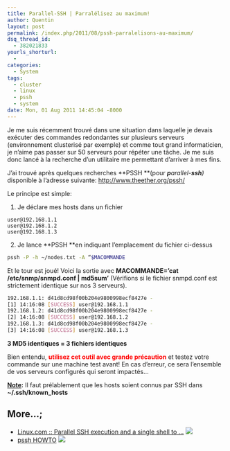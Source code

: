 ```yaml
---
title: Parallel-SSH | Parralélisez au maximum!
author: Quentin
layout: post
permalink: /index.php/2011/08/pssh-parralelisons-au-maximum/
dsq_thread_id:
  - 382021833
yourls_shorturl:
  - 
categories:
  - System
tags:
  - cluster
  - linux
  - pssh
  - system
date: Mon, 01 Aug 2011 14:45:04 -8000
---
```

Je me suis récemment trouvé dans une situation dans laquelle je devais exécuter des commandes redondantes sur plusieurs serveurs (environnement clusterisé par exemple) et comme tout grand informaticien, je n&rsquo;aime pas passer sur 50 serveurs pour répéter une tâche. Je me suis donc lancé à la recherche d&rsquo;un utilitaire me permettant d&rsquo;arriver à mes fins.

J&rsquo;ai trouvé après quelques recherches **PSSH **(pour <cite><strong>p</strong>arallel-<strong>ssh</strong>)</cite> disponible à l&rsquo;adresse suivante: <a href="http://www.theether.org/pssh/" target="_blank">http://www.theether.org/pssh/</a>

Le principe est simple:

1. Je déclare mes hosts dans un fichier
```plain
user@192.168.1.1
user@192.168.1.2
user@192.168.1.3
```

2. Je lance **PSSH **en indiquant l&rsquo;emplacement du fichier ci-dessus

```bash
pssh -P -h ~/nodes.txt -A “$MACOMMANDE
```

Et le tour est joué! Voici la sortie avec **MACOMMANDE=&rsquo;cat /etc/snmp/snmpd.conf | md5sum&rsquo;** (Vérifions si le fichier snmpd.conf est strictement identique sur nos 3 serveurs).

```bash
192.168.1.1: d41d8cd98f00b204e9800998ecf8427e -
[1] 14:16:08 [SUCCESS] user@192.168.1.1
192.168.1.2: d41d8cd98f00b204e9800998ecf8427e -
[2] 14:16:08 [SUCCESS] user@192.168.1.2
192.168.1.3: d41d8cd98f00b204e9800998ecf8427e -
[3] 14:16:08 [SUCCESS] user@192.168.1.3
```

**3 MD5 identiques = 3 fichiers identiques**

Bien entendu, **<span style="color: #ff0000;">utilisez cet outil avec grande précaution</span>** et testez votre commande sur une machine test avant! En cas d&rsquo;erreur, ce sera l&rsquo;ensemble de vos serveurs configurés qui seront impactés&#8230;

<span style="text-decoration: underline;"><strong>Note</strong></span>**:** Il faut prélablement que les hosts soient connus par SSH dans **~/.ssh/known_hosts**

## More...;

*   <a href="http://www.linux.com/archive/feature/151340" title="Linux.com :: Parallel SSH execution and a single shell to ..." rel="nofollow">Linux.com :: Parallel SSH execution and a single shell to ...</a> ![][1]
*   <a href="http://www.theether.org/pssh/docs/0.2.3/pssh-HOWTO.html" title="pssh HOWTO" rel="nofollow">pssh HOWTO</a> ![][1]

 [1]: http://blog.quentinrousseau.fr/wp-content/plugins/netblog/images/external-link-ltr-icon.png